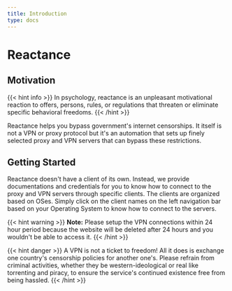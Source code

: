 ```yaml
---
title: Introduction
type: docs
---
```


# Reactance

## Motivation
{{< hint info >}}
In psychology, reactance is an unpleasant motivational reaction to offers, persons, rules, or regulations that threaten or eliminate specific behavioral freedoms.
{{< /hint >}}

Reactance helps you bypass government's internet censorships. It itself is not a VPN or proxy protocol but it's an automation that sets up finely selected proxy and VPN servers that can bypass these restrictions.

## Getting Started

Reactance doesn't have a client of its own. Instead, we provide documentations and credentials for you to know how to connect to the proxy and VPN servers through specific clients. The clients are organized based on OSes. Simply click on the client names on the left navigation bar based on your Operating System to know how to connect to the servers.

{{< hint warning >}}
**Note:** Please setup the VPN connections within 24 hour period because the website will be deleted after 24 hours and you wouldn't be able to access it.
{{< /hint >}}

{{< hint danger >}}
A VPN is not a ticket to freedom!
All it does is exchange one country's censorship policies for another one's.
Please refrain from criminal activities, whether they be western-ideological or real like torrenting and piracy, to ensure the service's continued existence free from being hassled.
{{< /hint >}}
